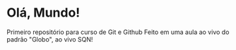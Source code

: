 # Olá, Mundo!
 Primeiro repositório para curso de Git e Github
 Feito em uma aula ao vivo do padrão "Globo", ao vivo SQN!
 
